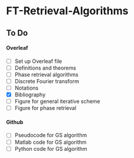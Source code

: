 # FT-Retrieval-Algorithms

## To Do

#### Overleaf

- [ ] Set up Overleaf file
- [ ] Definitions and theorems
- [ ] Phase retrieval algorithms
- [ ] Discrete Fourier transform
- [ ] Notations
- [x] Bibliography
- [ ] Figure for general iterative scheme
- [ ] Figure for phase retrieval

#### Github

- [ ] Pseudocode for GS algorithm
- [ ] Matlab code for GS algorithm
- [ ] Python code for GS algorithm